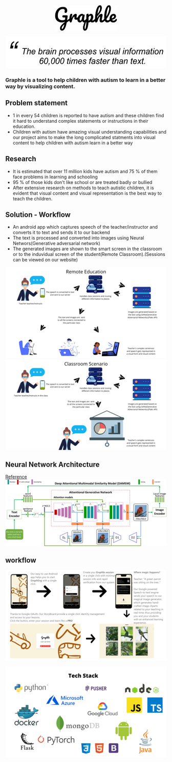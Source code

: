 <p align="center">
 <img height="80" src = "assets/img/Graphle.png">
</p>

<p align="center">
 <img height="100" src = "assets/img/Quote.png">
</p>

### Graphle is a tool to help children with autism to learn in a better way by visualizing content.

## Problem statement
 - 1 in every 54 children is reported to have autism and these children find it hard to understand complex statements or instructions in their education.
 - Children with autism have amazing visual understanding capabilities and our project aims to make the long complicated statments into visual content to help children with autism learn in a better way

## Research 
 - It is estimated that over 11 million kids have autism and 75 % of them face problems in learning and schooling
 - 95 % of those kids don't like school or are treated badly or bullied
 - After extensive research on methods to teach autistic children, it is evident that visual content and visual representation is the best way to teach the children.

## Solution - Workflow

  - An android app which captures speech of the teacher/instructor and converts it to text and sends it to our backend
  - The text is processed and converted into images using Neural Networs(Generative adversarial network)
  - The generated images are shown to the smart screen in the classroom or to the induvidual screen of the student(Remote Classroom).(Sessions can be viewed on our website)

![Remote](assets/img/remote.png)<br/>
![Classroom](assets/img/classroom.png)

## Neural Network Architecture
[Reference](https://openaccess.thecvf.com/content_cvpr_2018/papers/Xu_AttnGAN_Fine-Grained_Text_CVPR_2018_paper.pdf)
![Architecture](assets/img/GAN.png)

## workflow
![workflow](assets/img/workflow.png)

![Tech Stack](assets/img/techstack.png)

